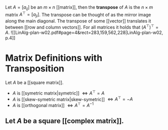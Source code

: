 
Let $A=[a_{ij}]$ be an $m\times n$ [[matrix]], then the **transpose** of $A$ is the $n\times m$ matrix $A^\top=[a_{ji}]$. The transpose can be thought of as the mirror image along the main diagonal. The transpose of some [[vector]] translates it between [[row and column vectors]]. For all matrices it holds that $(A^\top)^\top=A$. 
![[LinAlg-plan-w02.pdf#page=4&rect=283,159,562,228|LinAlg-plan-w02, p.4]]

# Matrix Definitions with Transposition

Let $A$ be a [[square matrix]].
- $A$ is [[symetric matrix|symetric]] $\iff A^\top = A$
- $A$ is [[skew-symetric matrix|skew-symetric]] $\iff A^\top=-A$
- $A$ is [[orthogonal matrix]] $\iff A^\top=A^{-1}$

Let $A$ be a square [[complex matrix]].
- 

